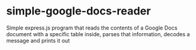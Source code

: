 # simple-google-docs-reader
Simple express.js program that reads the contents of a Google Docs document with a specific table inside, parses that information, decodes a message and prints it out
